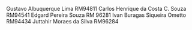 Gustavo Albuquerque Lima RM94811
Carlos Henrique da Costa C. Souza RM94541
Edgard Pereira Souza RM 96281
Ivan Buragas Siqueira Ometto RM94434
Juttahir Moraes da Silva RM96284